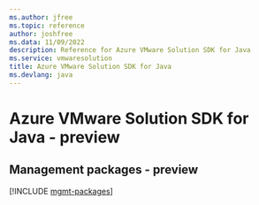 ```yaml
---
ms.author: jfree
ms.topic: reference
author: joshfree
ms.data: 11/09/2022
description: Reference for Azure VMware Solution SDK for Java
ms.service: vmwaresolution
title: Azure VMware Solution SDK for Java
ms.devlang: java
---
```

# Azure VMware Solution SDK for Java - preview

## Management packages - preview
[!INCLUDE [mgmt-packages](vmware-solution-mgmt-index.md)]